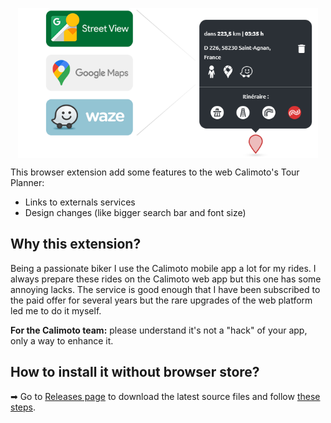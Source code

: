 <p align="center">
  <img src="docs/hero.png" height="240" align="center">
</p>

This browser extension add some features to the web Calimoto's Tour Planner:
- Links to externals services
- Design changes (like bigger search bar and font size)

## Why this extension?
Being a passionate biker I use the Calimoto mobile app a lot for my rides. I always prepare these rides on the Calimoto web app but this one has some annoying lacks. The service is good enough that I have been subscribed to the paid offer for several years but the rare upgrades of the web platform led me to do it myself.

**For the Calimoto team:** please understand it's not a "hack" of your app, only a way to enhance it.

## How to install it without browser store?
➡ Go to [Releases page](https://github.com/JackNUMBER/calimoto-enhancer/releases) to download the latest source files and follow [these steps](https://gist.github.com/JackNUMBER/a9c0eeeb7b0bafcb5bf377fe79f637a8).
